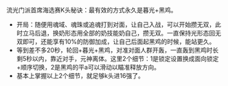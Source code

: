 流光门派首席海选赛K头秘诀：最有效的方式永久是暮光+黑鸡。
- 开局：随便用魂域、魂珠或追魂打到对面，让自己入战，可以开始攒无双，此时立马后退，换奶形态用全部的奶技能奶自己，攒无双。一直保持光形态回无双即可，还能享有10%的防御加成，让自己后面起黑鸡的时候，能站更久。
- 等到差不多20秒，轮回+暮光+黑鸡，对准对面人群开轰，一直轰到黑鸡时长剩5秒以内，靠近对手，元神离体。这里2个细节：1是锁定设置换成面向锁定+顺序切换，2是黑鸡的平a可以滑动以瞄准释放方向。
- 基本上掌握以上2个细节，就足够k头进16强了。